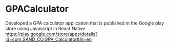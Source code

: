 # GPACalculator
Developed a GPA calculator application that is published in the Google play store using Javascript in React Native
https://play.google.com/store/apps/details?id=com.SAND_CO.GPA_Calculator&hl=en
